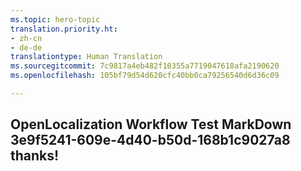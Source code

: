 ```yaml
---
ms.topic: hero-topic
translation.priority.ht:
- zh-cn
- de-de
translationtype: Human Translation
ms.sourcegitcommit: 7c9817a4eb482f10355a7719047618afa2190620
ms.openlocfilehash: 105bf79d54d620cfc40bb0ca79256540d6d36c09

---
```

## OpenLocalization Workflow Test MarkDown 3e9f5241-609e-4d40-b50d-168b1c9027a8 thanks!



<!--HONumber=Aug16_HO4-->


